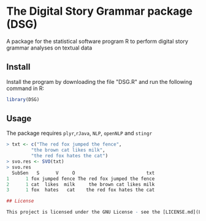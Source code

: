 # The Digital Story Grammar package (DSG)
A package for the statistical software program R to perform digital story grammar analyses on textual data

## Install
Install the program by downloading the file "DSG.R" and run the following command in R: <br/>

``` r
library(DSG)
```

##  Usage
The package requires `plyr`,`rJava`, `NLP`, `openNLP` and `stingr`

``` r
> txt <- c("The red fox jumped the fence", 
         "the brown cat likes milk", 
         "the red fox hates the cat")
> svo.res <- SVO(txt)
> svo.res
  SubSen   S      V     O                          txt
1      1 fox jumped fence The red fox jumped the fence
2      1 cat  likes  milk     the brown cat likes milk
3      1 fox  hates   cat    the red fox hates the cat

## License

This project is licensed under the GNU License - see the [LICENSE.md](LICENSE.md) file for details

